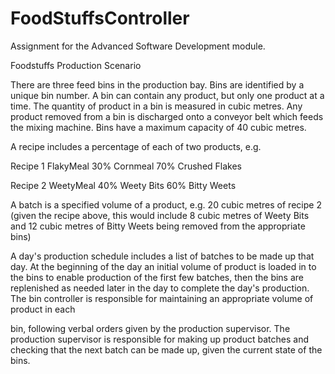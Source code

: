 # FoodStuffsController
Assignment for the Advanced Software Development module.


Foodstuffs Production Scenario

There are three feed bins in the production bay. Bins are identified by a unique bin number. 
A bin can contain any product, but only one product at a time.  The quantity of product in a 
bin is measured in cubic metres.  Any product removed from a bin is discharged onto a 
conveyor belt which feeds the mixing machine. Bins have a maximum capacity of 40 cubic 
metres.

A recipe includes a percentage of each of two products, e.g. 

Recipe 1 FlakyMeal 
30%  Cornmeal   70%  Crushed Flakes 

Recipe 2 WeetyMeal 
40%  Weety Bits  60%  Bitty Weets 

A batch is a specified volume of a product, e.g. 
20 cubic metres of recipe 2 
(given the recipe above, this would include 8 cubic metres of Weety Bits and 12 cubic 
metres of Bitty Weets being removed from the appropriate bins) 

A day's production schedule includes a list of batches to be made up that day. 
At the beginning of the day an initial volume of product is loaded in to the bins to enable 
production of the first few batches, then the bins are replenished as needed later in the day 
to complete the day's production. 
The bin controller is responsible for maintaining an appropriate volume of product in each 

bin, following verbal orders given by the production supervisor. 
The production supervisor is responsible for making up product batches and checking that 
the next batch can be made up, given the current state of the bins. 

